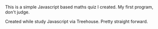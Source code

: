 This is a simple Javascript based maths quiz I created.
My first program, don't judge.

Created while study Javascript via Treehouse.
Pretty straight forward.
